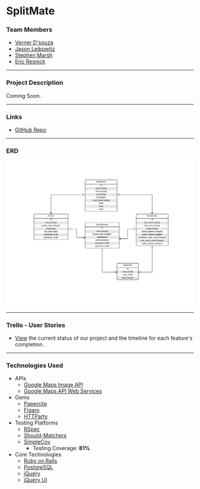 # SplitMate

### Team Members

* [Verner D'souza](mailto:verner.dz@gmail.com)
* [Jason Leibowitz](mailto:jasonaleibowitz@gmail.com)
* [Stephen Marsh](mailto:stephenforpresident@gmail.com)
* [Eric Resnick](mailto:eres805@gmail.com)

---

### Project Description

Coming Soon.

---

### Links

* [GitHub Repo](https://github.com/jasonleibowitz/SplitMate)

---

### ERD

![ERD v1](/images/ERD_v5.png)

---

### Trello - User Stories

* [View](https://trello.com/b/xvQbRVFQ/splitmate-user-stories) the current status of our project and the timeline for each feature's completion.

---

### Technologies Used

* APIs
	* [Google Maps Image API](https://developers.google.com/maps/documentation/imageapis/)
	* [Google Maps API Web Services](https://developers.google.com/maps/documentation/webservices/)
* Gems
	* [Paperclip](https://github.com/thoughtbot/paperclip)
	* [Figaro](https://github.com/laserlemon/figaro)
	* [HTTParty](https://github.com/jnunemaker/httparty)
* Testing Platforms
	* [RSpec](https://github.com/rspec/rspec-rails)
	* [Should-Matchers](https://github.com/thoughtbot/shoulda-matchers)
	* [SimpleCov](https://github.com/colszowka/simplecov)
		* Testing Coverage: **81%**
* Core Technologies
	* [Ruby on Rails](http://rubyonrails.org/)
	* [PostgreSQL](http://www.postgresql.org/)
	* [jQuery](http://jquery.com/)
	* [jQuery UI](http://jqueryui.com/)
